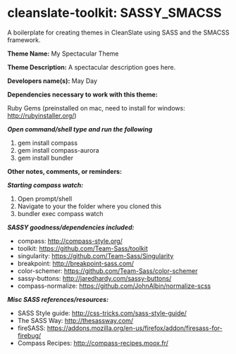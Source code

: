 cleanslate-toolkit: SASSY_SMACSS
==================

A boilerplate for creating themes in CleanSlate using SASS and the SMACSS framework.

**Theme Name:** My Spectacular Theme

**Theme Description:** A spectacular description goes here.

**Developers name(s):** May Day

**Dependencies necessary to work with this theme:** 

Ruby Gems (preinstalled on mac, need to install for windows: http://rubyinstaller.org/)

   ***Open command/shell type and run the following***

   1. gem install compass
   2. gem install compass-aurora
   3. gem install bundler

**Other notes, comments, or reminders:**

 ***Starting compass watch:***
   1. Open prompt/shell 
   2. Navigate to your the folder where you cloned this
   3. bundler exec compass watch

 ***SASSY goodness/dependencies included:***
   * compass: http://compass-style.org/
   * toolkit:  https://github.com/Team-Sass/toolkit
   * singularity: https://github.com/Team-Sass/Singularity
   * breakpoint: http://breakpoint-sass.com/
   * color-schemer: https://github.com/Team-Sass/color-schemer
   * sassy-buttons: http://jaredhardy.com/sassy-buttons/
   * compass-normalize: https://github.com/JohnAlbin/normalize-scss

 ***Misc SASS references/resources:***  
   * SASS Style guide:  http://css-tricks.com/sass-style-guide/
   * The SASS Way: http://thesassway.com/
   * fireSASS:  https://addons.mozilla.org/en-us/firefox/addon/firesass-for-firebug/
   * Compass Recipes: http://compass-recipes.moox.fr/